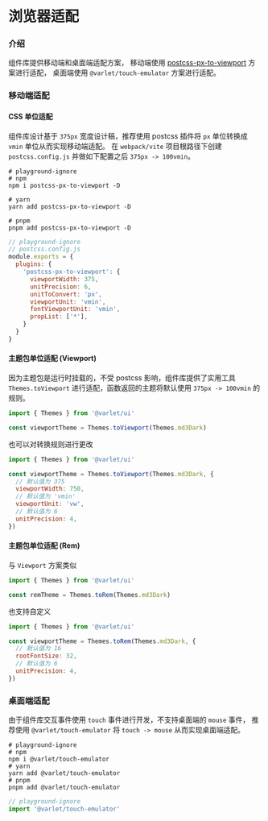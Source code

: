 # 浏览器适配

### 介绍

组件库提供移动端和桌面端适配方案，
移动端使用 [postcss-px-to-viewport](https://github.com/evrone/postcss-px-to-viewport) 方案进行适配，
桌面端使用 `@varlet/touch-emulator` 方案进行适配。

### 移动端适配

#### CSS 单位适配

组件库设计基于 `375px` 宽度设计稿，推荐使用 postcss 插件将 `px` 单位转换成 `vmin` 单位从而实现移动端适配。
在 `webpack/vite` 项目根路径下创建 `postcss.config.js` 并做如下配置之后 `375px -> 100vmin`。

```shell
# playground-ignore
# npm
npm i postcss-px-to-viewport -D

# yarn
yarn add postcss-px-to-viewport -D

# pnpm
pnpm add postcss-px-to-viewport -D
```

```js
// playground-ignore
// postcss.config.js
module.exports = {
  plugins: {
    'postcss-px-to-viewport': {
      viewportWidth: 375,
      unitPrecision: 6,
      unitToConvert: 'px',
      viewportUnit: 'vmin',
      fontViewportUnit: 'vmin',
      propList: ['*'],
    }
  }
}
```

#### 主题包单位适配 (Viewport)

因为主题包是运行时挂载的，不受 postcss 影响，组件库提供了实用工具 `Themes.toViewport` 进行适配，函数返回的主题将默认使用 `375px -> 100vmin` 的规则。

```js
import { Themes } from '@varlet/ui'

const viewportTheme = Themes.toViewport(Themes.md3Dark)
```

也可以对转换规则进行更改

```js
import { Themes } from '@varlet/ui'

const viewportTheme = Themes.toViewport(Themes.md3Dark, {
  // 默认值为 375
  viewportWidth: 750,
  // 默认值为 'vmin'
  viewportUnit: 'vw',
  // 默认值为 6
  unitPrecision: 4,
})
```

####  主题包单位适配 (Rem)

与 `Viewport` 方案类似

```js
import { Themes } from '@varlet/ui'

const remTheme = Themes.toRem(Themes.md3Dark)
```

也支持自定义

```js
import { Themes } from '@varlet/ui'

const viewportTheme = Themes.toRem(Themes.md3Dark, {
  // 默认值为 16
  rootFontSize: 32,
  // 默认值为 6
  unitPrecision: 4,
})
```

### 桌面端适配

由于组件库交互事件使用 `touch` 事件进行开发，不支持桌面端的 `mouse` 事件，
推荐使用 `@varlet/touch-emulator` 将 `touch -> mouse` 从而实现桌面端适配。

```shell
# playground-ignore
# npm
npm i @varlet/touch-emulator
# yarn
yarn add @varlet/touch-emulator
# pnpm
pnpm add @varlet/touch-emulator
```

```js
// playground-ignore
import '@varlet/touch-emulator'
```